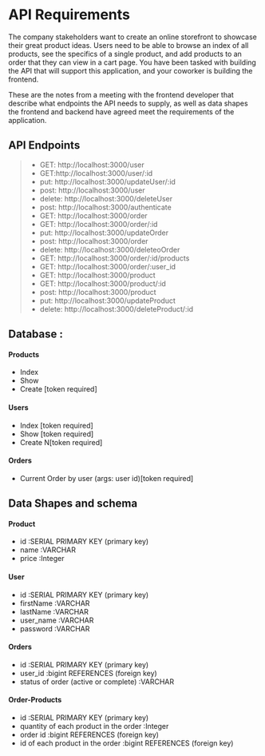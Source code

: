 # API Requirements
The company stakeholders want to create an online storefront to showcase their great product ideas. Users need to be able to browse an index of all products, see the specifics of a single product, and add products to an order that they can view in a cart page. You have been tasked with building the API that will support this application, and your coworker is building the frontend.

These are the notes from a meeting with the frontend developer that describe what endpoints the API needs to supply, as well as data shapes the frontend and backend have agreed meet the requirements of the application. 

## API Endpoints 
> - GET: http://localhost:3000/user
> - GET:http://localhost:3000/user/:id
> - put: http://localhost:3000/updateUser/:id
> - post: http://localhost:3000/user
> - delete: http://localhost:3000/deleteUser
> - post: http://localhost:3000/authenticate
> - GET: http://localhost:3000/order
> - GET: http://localhost:3000/order/:id
> - put: http://localhost:3000/updateOrder
> - post: http://localhost:3000/order
> - delete: http://localhost:3000/deleteoOrder
> - GET: http://localhost:3000/order/:id/products
> - GET: http://localhost:3000/order/:user_id
> - GET: http://localhost:3000/product
> - GET: http://localhost:3000/product/:id 
> - post: http://localhost:3000/product
> - put: http://localhost:3000/updateProduct
> - delete: http://localhost:3000/deleteProduct/:id

## Database :
#### Products
- Index 
- Show
- Create [token required]

#### Users
- Index [token required]
- Show [token required]
- Create N[token required]

#### Orders
- Current Order by user (args: user id)[token required]

## Data Shapes and schema
#### Product
-  id :SERIAL PRIMARY KEY   (primary key)
- name :VARCHAR
- price :Integer

#### User
- id :SERIAL PRIMARY KEY   (primary key)
- firstName :VARCHAR
- lastName :VARCHAR
- user_name :VARCHAR
- password :VARCHAR

#### Orders
- id :SERIAL PRIMARY KEY   (primary key)
- user_id :bigint REFERENCES   (foreign key)
- status of order (active or complete) :VARCHAR
  
#### Order-Products
- id :SERIAL PRIMARY KEY   (primary key)
- quantity of each product in the order :Integer
- order id :bigint REFERENCES   (foreign key)
- id of each product in the order :bigint REFERENCES   (foreign key)

